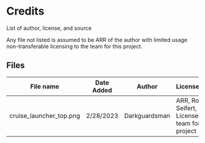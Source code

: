 # Credits

List of author, license, and source

Any file not listed is assumed to be ARR of the author with limited usage non-transferable licensing to the team for this project.

## Files

| File name               | Date Added | Author        | License/Owner                                      |
|-------------------------|------------|---------------|----------------------------------------------------|
| cruise_launcher_top.png | 2/28/2023  | Darkguardsman | ARR, Robin Seifert, Licensed to team for project   |